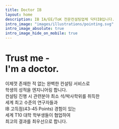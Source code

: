 ```yaml
---
title: Doctor IB
layout: home
description: IB IA/EE/ToK 전문컨설팅업체 닥터IB입니다.
intro_image: "images/illustrations/pointing.svg"
intro_image_absolute: true
intro_image_hide_on_mobile: true
---
```


# Trust me - <br/> I'm a doctor.

이제껏 존재한 적 없는 완벽한 컨설팅 서비스로 <br> 학생의 성적을 엔지니어링 합니다. <br> 컨설팅 진행 시 관련분야 최소 석/박사학위를 취득한  <br/>세계 최고 수준의 연구자들과 <br/> IB 고득점(43-45 Points) 경험이 있는 <br> 세계 T10 대학 학부생들이 협업하여 <br> 최고의 결과를 최우선으로 합니다.
